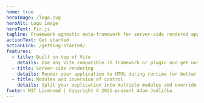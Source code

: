 ```yaml
---
home: true
heroImage: /logo.svg
heroAlt: Logo image
heroText: Fir.js
tagline: Framework agnostic meta-framework for server-side rendered applications
actionText: Get started
actionLink: /getting-started/
features:
  - title: Built on top of Vite
    details: Use any Vite compatible JS framework or plugin and get unmatched developer experience you know and love from Vite.
  - title: Server-side rendering
    details: Render your application to HTML during runtime for better performance and SEO.
  - title: Modules and inversion of control
    details: Split your application into multiple modules and override any functionality using built-in inversion of control.
footer: MIT Licensed | Copyright © 2021-present Adam Jedlička
---
```

